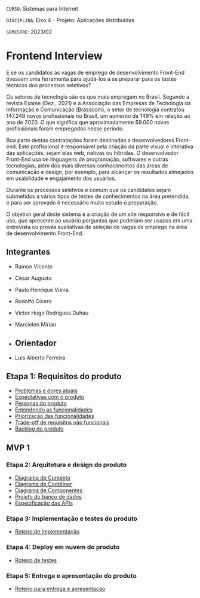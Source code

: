 `CURSO`: Sistemas para Internet

`DISCIPLINA`: Eixo 4 - Projeto: Aplicações distribuidas

`SEMESTRE`: 2023/02
# Frontend Interview

E se os candidatos às vagas de emprego de desenvolvimento Front-End tivessem uma ferramenta para ajudá-los a se preparar para os testes técnicos dos processos seletivos?

Os setores de tecnologia são os que mais empregam no Brasil. Segundo a revista Exame (Dez., 2021) e a Associação das Empresas de Tecnologia da Informação e Comunicação (Brasscom), o setor de tecnologia contratou 147.248 novos profissionais no Brasil, um aumento de 149% em relação ao ano de 2020. O que significa que aproximadamente 59.000 novos profissionais foram empregados nesse período.

Boa parte destas contratações foram destinadas a desenvolvedores Front-end. Este profissional é responsável pela criação da parte visual e interativa das aplicações, sejam elas web, nativas ou híbridas. O desenvolvedor Front-End usa de linguagens de programação, softwares e outras tecnologias, além dos mais diversos conhecimentos das áreas de comunicação e design, por exemplo, para alcançar os resultados almejados em usabilidade e engajamento dos usuários.

Durante os processos seletivos é comum que os candidatos sejam submetidos a vários tipos de testes de conhecimentos na área pretendida, e para ser aprovado é necessário muito estudo e preparação.

O objetivo geral deste sistema é a criação de um site responsivo e de fácil uso, que apresente ao usuário perguntas que poderiam ser usadas em uma entrevista ou provas avaliativas de seleção de vagas de emprego na área de desenvolvimento Front-End.

## Integrantes

* Ramon Vicente
* César Augusto
* Paulo Henrique Vieira
* Rodolfo Cícero
* Victor Hugo Rodrigues Duhau
* Marcielen Mirian

* ## Orientador

* Luis Alberto Ferreira

## Etapa 1: Requisitos do produto

* [Problemas e dores atuais](docs/problemas.md)
* [Expectativas com o produto](docs/expectativas.md)
* [Personas do produto](docs/personas.md)
* [Entendendo as funcionalidades](docs/funcionalidades.md)
* [Priorização das funcionalidades](/docs/priorizacao.md)
* [Trade-off de requisitos não funcionais](docs/tradeoffs.md)
* [Backlog do produto](docs/backlog.md)

## MVP 1 

### Etapa 2: Arquitetura e design do produto

* [Diagrama de Contexto](docs/diagrama-de-contexto.md)
* [Diagrama de Contêiner](docs/diagrama-de-conteiner.md)
* [Diagrama de Componentes](docs/diagrama-de-componentes.md)
* [Projeto do banco de dados](docs/projeto-do-banco-de-dados.md)
* [Especificação das APIs](docs/apis.md)

### Etapa 3: Implementação e testes do produto

* [Roteiro de implementação](docs/roteiro-de-implementacao.md)

### Etapa 4: Deploy em nuvem do produto 

* [Roteiro de testes](docs/roteiro-de-teste-e-deploy.md)

### Etapa 5: Entrega e apresentação do produto

* [Roteiro para entrega e apresentação](docs/roteiro-de-entrega-e-apresentacao.md)

